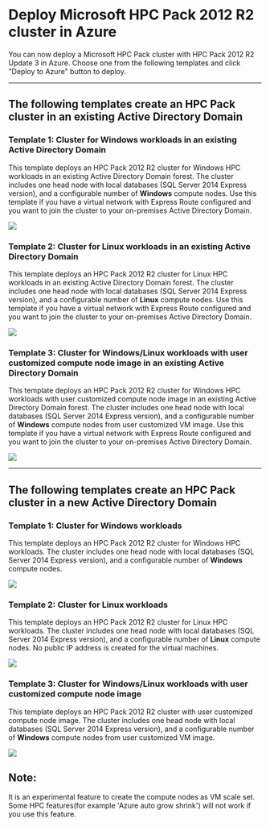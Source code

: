 # Deploy Microsoft HPC Pack 2012 R2 cluster in Azure

You can now deploy a Microsoft HPC Pack cluster with HPC Pack 2012 R2 Update 3 in Azure. Choose one from the following templates and click "Deploy to Azure" button to deploy.

---
## The following templates create an HPC Pack cluster in an existing Active Directory Domain
### Template 1: Cluster for Windows workloads in an existing Active Directory Domain
This template deploys an HPC Pack 2012 R2 cluster for Windows HPC workloads in an existing Active Directory Domain forest. The cluster includes one head node with local databases (SQL Server 2014 Express version), and a configurable number of **Windows** compute nodes. Use this template if you have a virtual network with Express Route configured and you want to join the cluster to your on-premises Active Directory Domain.

<a href="https://portal.azure.com/#create/Microsoft.Template/uri/https%3A%2F%2Fraw.githubusercontent.com%2FMsHpcPack%2FHPCPack2012R2%2Fmaster%2Fnewcluster-templates%2Fwincn-existing-ad.json" target="_blank">
    <img src="http://azuredeploy.net/deploybutton.png"/>
</a>

### Template 2: Cluster for Linux workloads in an existing Active Directory Domain
This template deploys an HPC Pack 2012 R2 cluster for Linux HPC workloads in an existing Active Directory Domain forest. The cluster includes one head node with local databases (SQL Server 2014 Express version), and a configurable number of **Linux** compute nodes. Use this template if you have a virtual network with Express Route configured and you want to join the cluster to your on-premises Active Directory Domain.

<a href="https://portal.azure.com/#create/Microsoft.Template/uri/https%3A%2F%2Fraw.githubusercontent.com%2FMsHpcPack%2FHPCPack2012R2%2Fmaster%2Fnewcluster-templates%2Flinuxcn-existing-ad.json" target="_blank">
    <img src="http://azuredeploy.net/deploybutton.png"/>
</a>

### Template 3: Cluster for Windows/Linux workloads with user customized compute node image in an existing Active Directory Domain
This template deploys an HPC Pack 2012 R2 cluster for Windows HPC workloads with user customized compute node image in an existing Active Directory Domain forest. The cluster includes one head node with local databases (SQL Server 2014 Express version), and a configurable number of **Windows** compute nodes from user customized VM image. Use this template if you have a virtual network with Express Route configured and you want to join the cluster to your on-premises Active Directory Domain.

<a href="https://portal.azure.com/#create/Microsoft.Template/uri/https%3A%2F%2Fraw.githubusercontent.com%2FMsHpcPack%2FHPCPack2012R2%2Fmaster%2Fnewcluster-templates%2Fcustomcn-existing-ad.json" target="_blank">
    <img src="http://azuredeploy.net/deploybutton.png"/>
</a>

---
## The following templates create an HPC Pack cluster in a new Active Directory Domain
### Template 1: Cluster for Windows workloads
This template deploys an HPC Pack 2012 R2 cluster for Windows HPC workloads. The cluster includes one head node with local databases (SQL Server 2014 Express version), and a configurable number of **Windows** compute nodes. 

<a href="https://portal.azure.com/#create/Microsoft.Template/uri/https%3A%2F%2Fraw.githubusercontent.com%2FMsHpcPack%2FHPCPack2012R2%2Fmaster%2Fnewcluster-templates%2Fwincn-new-ad.json" target="_blank">
    <img src="http://azuredeploy.net/deploybutton.png"/>
</a>

### Template 2: Cluster for Linux workloads
This template deploys an HPC Pack 2012 R2 cluster for Linux HPC workloads. The cluster includes one head node with local databases (SQL Server 2014 Express version), and a configurable number of **Linux** compute nodes. No public IP address is created for the virtual machines. 

<a href="https://portal.azure.com/#create/Microsoft.Template/uri/https%3A%2F%2Fraw.githubusercontent.com%2FMsHpcPack%2FHPCPack2012R2%2Fmaster%2Fnewcluster-templates%2Flinuxcn-new-ad.json" target="_blank">
    <img src="http://azuredeploy.net/deploybutton.png"/>
</a>

### Template 3: Cluster for Windows/Linux workloads with user customized compute node image
This template deploys an HPC Pack 2012 R2 cluster with user customized compute node image. The cluster includes one head node with local databases (SQL Server 2014 Express version), and a configurable number of **Windows** compute nodes from user customized VM image. 

<a href="https://portal.azure.com/#create/Microsoft.Template/uri/https%3A%2F%2Fraw.githubusercontent.com%2FMsHpcPack%2FHPCPack2012R2%2Fmaster%2Fnewcluster-templates%2Fcustomcn-new-ad.json" target="_blank">
    <img src="http://azuredeploy.net/deploybutton.png"/>
</a>

## **Note:**

It is an experimental feature to create the compute nodes as VM scale set. Some HPC features(for example 'Azure auto grow shrink') will not work if you use this feature.
